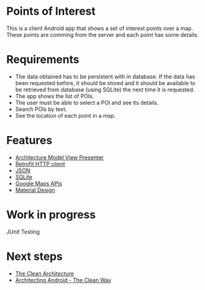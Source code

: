 # Points of Interest
This is a client Android app that shows a set of interest points over a map. These points are comming from the server and each point has some details.

# Requirements

* The data obtained has to be persistent with in database. If the data has been requested before, it should be stored and it should be available to be retrieved from database (using SQLite) the
next time it is requested.
* The app shows the list of POIs.
* The user must be able to select a POI and see its details.
* Search POIs by text.
* See the location of each point in a map.

# Features

* [Architecture Model View Presenter](https://en.wikipedia.org/wiki/Model%E2%80%93view%E2%80%93presenter)
* [Retrofit HTTP client](http://square.github.io/retrofit/)
* [JSON](http://www.jsonschema2pojo.org/)
* [SQLite](http://developer.android.com/reference/android/database/sqlite/SQLiteDatabase.html)
* [Google Maps APIs](https://developers.google.com/maps/?hl=en)
* [Material Design](http://www.google.com/design/spec/material-design/introduction.html)

# Work in progress
JUnit Testing

# Next steps
* [The Clean Architecture](https://blog.8thlight.com/uncle-bob/2012/08/13/the-clean-architecture.html)
* [Architecting Android - The Clean Way](http://fernandocejas.com/2014/09/03/architecting-android-the-clean-way/)





